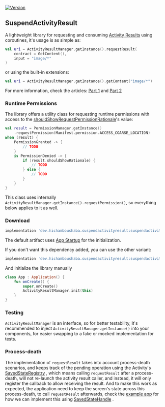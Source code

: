 [![Version](https://img.shields.io/maven-central/v/dev.hichamboushaba.suspendactivityresult/suspendactivityresult)](https://repo1.maven.org/maven2/dev/hichamboushaba/suspendactivityresult/)

## SuspendActivityResult

A lightweight library for requesting and
consuming [Activity Results](https://developer.android.com/reference/androidx/activity/result/ActivityResultCaller#registerForActivityResult(androidx.activity.result.contract.ActivityResultContract%3CI,O%3E,androidx.activity.result.ActivityResultCallback%3CO%3E))
using coroutines, it's usage is as simple as:

```kotlin
val uri = ActivityResultManager.getInstance().requestResult(
    contract = GetContent(),
    input = "image/*"
)
```

or using the built-in extensions:

```kotlin
val uri = ActivityResultManager.getInstance().getContent("image/*")
```

For more information, check the
articles: [Part 1](https://dev.to/hichamboushaba/consuming-activity-results-using-coroutines-part-1-2j57)
and [Part 2](https://dev.to/hichamboushaba/consuming-activity-results-using-coroutines-part-2-54mf)

### Runtime Permissions

The library offers a utility class for requesting runtime permissions with access to
the [shouldShowRequestPermissionRationale](https://developer.android.com/reference/android/app/Activity#shouldShowRequestPermissionRationale(java.lang.String))'s
value:

```kotlin
val result = PermissionManager.getInstance()
    .requestPermission(Manifest.permission.ACCESS_COARSE_LOCATION)
when (result) {
    PermissionGranted -> {
        // TODO
    }
    is PermissionDenied -> {
        if (result.shouldShowRationale) {
            // TODO
        } else {
            // TODO
        }
    }
}
```

This class uses internally `ActivityResultManager.getInstance().requestPermission()`, so everything
below applies to it as well.

### Download

```groovy
implementation 'dev.hichamboushaba.suspendactivityresult:suspendactivityresult:0.1.4'
```

The default artifact uses [App Startup](https://developer.android.com/topic/libraries/app-startup)
for the initialization.

If you don't want this dependency added, you can use the other variant:

```groovy
implementation 'dev.hichamboushaba.suspendactivityresult:suspendactivityresult-no-startup:0.1.4'
```

And initialize the library manually

```kotlin
class App : Application() {
    fun onCreate() {
        super.onCreate()
        ActivityResultManager.init(this)
    }
}
```

### Testing

`ActivityResultManager` is an interface, so for better testability, it's recommended to
inject `ActivityResultManager.getInstance()`
into your components, for easier swapping to a fake or mocked implementation for tests.

### Process-death

The implementation of `requestResult` takes into account process-death scenarios, and keeps track of
the pending operation using the
Activity's [SavedStateRegistry](https://developer.android.com/reference/androidx/savedstate/SavedStateRegistry)
, which means calling `requestResult` after a process-death, will not re-launch the activity result
caller, and instead, it will only register the callback to allow receiving the result. And to make
this work as expected, the application need to keep the screen's state across this process-death, to
call `requestResult` afterwards, check
the [example app](./app/src/main/java/com/hicham/activityresult/files/ExternalFilesViewModel.kt) for
how we can implement this
using [SavedStateHandle](https://developer.android.com/reference/androidx/lifecycle/SavedStateHandle)
.